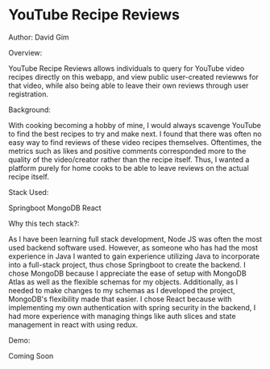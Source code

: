 # YouTube Recipe Reviews
Author: David Gim

Overview:

YouTube Recipe Reviews allows individuals to query for YouTube video recipes directly on this webapp, and view public user-created
reviewws for that video, while also being able to leave their own reviews through user registration.

Background:

With cooking becoming a hobby of mine, I would always scavenge YouTube to find the best recipes to try and make next. I found that
there was often no easy way to find reviews of these video recipes themselves. Oftentimes, the metrics such as likes and positive comments
corresponded more to the quality of the video/creator rather than the recipe itself. Thus, I wanted a platform purely for home cooks to be 
able to leave reviews on the actual recipe itself.

Stack Used: 

Springboot
MongoDB
React

Why this tech stack?:

As I have been learning full stack development, Node JS was often the most used backend software used. However, as someone who 
has had the most experience in Java I wanted to gain experience utilizing Java to incorporate into a full-stack project, thus
chose Springboot to create the backend. I chose MongoDB because I appreciate the ease of setup with MongoDB Atlas as well as
the flexible schemas for my objects. Additionally, as I needed to make changes to my schemas as I developed the project, MongoDB's
flexibility made that easier. I chose React because with implementing my own authentication with spring security in the backend, 
I had more experience with managing things like auth slices and state management in react with using redux.

Demo:

Coming Soon

